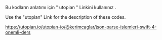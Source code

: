 Bu kodların anlatımı için " utopian " Linkini kullanınız .

Use the "utopian" Link for the description of these codes.

https://utopian.io/utopian-io/@kerimcaglar/json-parse-islemleri-swift-4-onemli-ders
